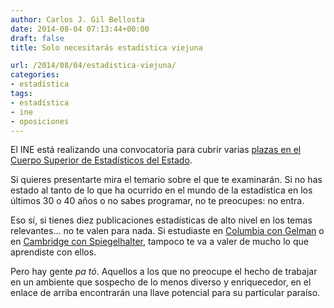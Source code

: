```yaml
---
author: Carlos J. Gil Bellosta
date: 2014-08-04 07:13:44+00:00
draft: false
title: Solo necesitarás estadística viejuna

url: /2014/08/04/estadistica-viejuna/
categories:
- estadística
tags:
- estadística
- ine
- oposiciones
---
```


El INE está realizando una convocatoria para cubrir varias [plazas en el Cuerpo Superior de Estadísticos del Estado](http://www.boe.es/boe/dias/2014/07/30/pdfs/BOE-A-2014-8159.pdf).

Si quieres presentarte mira el temario sobre el que te examinarán. Si no has estado al tanto de lo que ha ocurrido en el mundo de la estadística en los últimos 30 o 40 años o no sabes programar, no te preocupes: no entra.

Eso sí, si tienes diez publicaciones estadísticas de alto nivel en los temas relevantes... no te valen para nada. Si estudiaste en [Columbia con Gelman](http://www.stat.columbia.edu/~gelman/) o en [Cambridge con Spiegelhalter](http://www.statslab.cam.ac.uk/Dept/People/Spiegelhalter/davids.html), tampoco te va a valer de mucho lo que aprendiste con ellos.

Pero hay gente _pa tó_. Aquellos a los que no preocupe el hecho de trabajar en un ambiente que sospecho de lo menos diverso y enriquecedor, en el enlace de arriba encontrarán una llave potencial para su particular paraíso.
